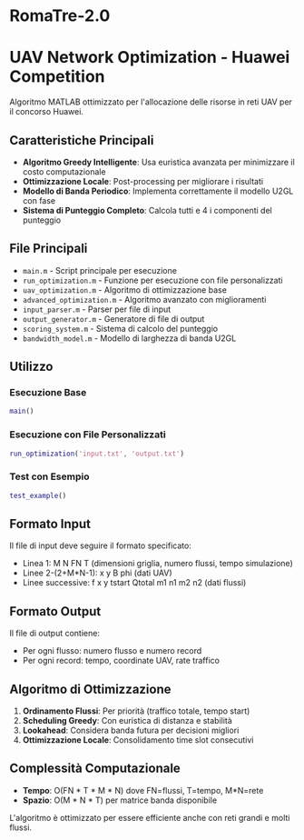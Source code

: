 # RomaTre-2.0
# UAV Network Optimization - Huawei Competition

Algoritmo MATLAB ottimizzato per l'allocazione delle risorse in reti UAV per il concorso Huawei.

## Caratteristiche Principali

- **Algoritmo Greedy Intelligente**: Usa euristica avanzata per minimizzare il costo computazionale
- **Ottimizzazione Locale**: Post-processing per migliorare i risultati
- **Modello di Banda Periodico**: Implementa correttamente il modello U2GL con fase
- **Sistema di Punteggio Completo**: Calcola tutti e 4 i componenti del punteggio

## File Principali

- `main.m` - Script principale per esecuzione
- `run_optimization.m` - Funzione per esecuzione con file personalizzati
- `uav_optimization.m` - Algoritmo di ottimizzazione base
- `advanced_optimization.m` - Algoritmo avanzato con miglioramenti
- `input_parser.m` - Parser per file di input
- `output_generator.m` - Generatore di file di output
- `scoring_system.m` - Sistema di calcolo del punteggio
- `bandwidth_model.m` - Modello di larghezza di banda U2GL

## Utilizzo

### Esecuzione Base
```matlab
main()
```

### Esecuzione con File Personalizzati
```matlab
run_optimization('input.txt', 'output.txt')
```

### Test con Esempio
```matlab
test_example()
```

## Formato Input

Il file di input deve seguire il formato specificato:
- Linea 1: M N FN T (dimensioni griglia, numero flussi, tempo simulazione)
- Linee 2-(2+M*N-1): x y B phi (dati UAV)
- Linee successive: f x y tstart Qtotal m1 n1 m2 n2 (dati flussi)

## Formato Output

Il file di output contiene:
- Per ogni flusso: numero flusso e numero record
- Per ogni record: tempo, coordinate UAV, rate traffico

## Algoritmo di Ottimizzazione

1. **Ordinamento Flussi**: Per priorità (traffico totale, tempo start)
2. **Scheduling Greedy**: Con euristica di distanza e stabilità
3. **Lookahead**: Considera banda futura per decisioni migliori
4. **Ottimizzazione Locale**: Consolidamento time slot consecutivi

## Complessità Computazionale

- **Tempo**: O(FN * T * M * N) dove FN=flussi, T=tempo, M*N=rete
- **Spazio**: O(M * N * T) per matrice banda disponibile

L'algoritmo è ottimizzato per essere efficiente anche con reti grandi e molti flussi.
